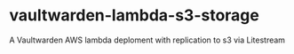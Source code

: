 # vaultwarden-lambda-s3-storage
A Vaultwarden AWS lambda deploment with replication to s3 via Litestream
